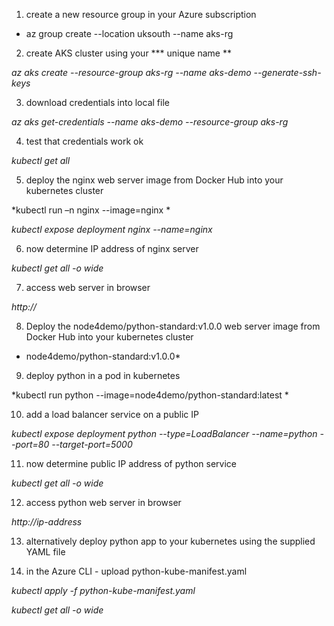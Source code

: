 
1. create a new resource group in your Azure subscription 

* az group create --location uksouth --name aks-rg 

2. create AKS cluster using your *** unique name **

*az aks create --resource-group aks-rg --name aks-demo --generate-ssh-keys*

3. download credentials into local file

*az aks get-credentials --name aks-demo --resource-group aks-rg*

4. test that credentials work ok

*kubectl get all*

5. deploy the nginx web server image from Docker Hub into your kubernetes cluster

*kubectl run  –n nginx --image=nginx * 

*kubectl expose deployment nginx --name=nginx*

6. now determine IP address of nginx server

*kubectl get all -o wide*

7. access web server in browser

*http://<ip-address>*

8. Deploy the node4demo/python-standard:v1.0.0 web server image from Docker Hub into your kubernetes cluster

* node4demo/python-standard:v1.0.0*

9. deploy python in a pod in kubernetes

*kubectl run  python --image=node4demo/python-standard:latest  *

10. add a load balancer service on a public IP

*kubectl expose deployment python --type=LoadBalancer --name=python --port=80 --target-port=5000*

11. now determine public IP address of python service

*kubectl get all -o wide*

12. access python web server in browser

*http://ip-address*

13. alternatively deploy python app to your kubernetes using the supplied YAML file

14. in the Azure CLI - upload python-kube-manifest.yaml

*kubectl apply -f python-kube-manifest.yaml*

*kubectl get all -o wide*



